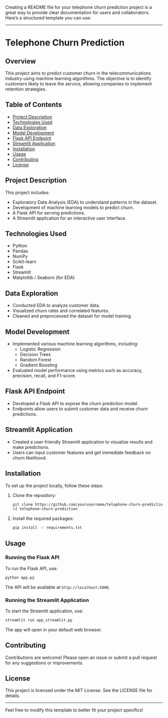 Creating a README file for your telephone churn prediction project is a great way to provide clear documentation for users and collaborators. Here’s a structured template you can use:

---

# Telephone Churn Prediction

## Overview
This project aims to predict customer churn in the telecommunications industry using machine learning algorithms. The objective is to identify customers likely to leave the service, allowing companies to implement retention strategies.

## Table of Contents
- [Project Description](#project-description)
- [Technologies Used](#technologies-used)
- [Data Exploration](#data-exploration)
- [Model Development](#model-development)
- [Flask API Endpoint](#flask-api-endpoint)
- [Streamlit Application](#streamlit-application)
- [Installation](#installation)
- [Usage](#usage)
- [Contributing](#contributing)
- [License](#license)

## Project Description
This project includes:
- Exploratory Data Analysis (EDA) to understand patterns in the dataset.
- Development of machine learning models to predict churn.
- A Flask API for serving predictions.
- A Streamlit application for an interactive user interface.

## Technologies Used
- Python
- Pandas
- NumPy
- Scikit-learn
- Flask
- Streamlit
- Matplotlib / Seaborn (for EDA)

## Data Exploration
- Conducted EDA to analyze customer data.
- Visualized churn rates and correlated features.
- Cleaned and preprocessed the dataset for model training.

## Model Development
- Implemented various machine learning algorithms, including:
  - Logistic Regression
  - Decision Trees
  - Random Forest
  - Gradient Boosting
- Evaluated model performance using metrics such as accuracy, precision, recall, and F1-score.

## Flask API Endpoint
- Developed a Flask API to expose the churn prediction model.
- Endpoints allow users to submit customer data and receive churn predictions.

## Streamlit Application
- Created a user-friendly Streamlit application to visualize results and make predictions.
- Users can input customer features and get immediate feedback on churn likelihood.

## Installation
To set up the project locally, follow these steps:

1. Clone the repository:
   ```bash
   git clone https://github.com/yourusername/telephone-churn-prediction.git
   cd telephone-churn-prediction
   ```

2. Install the required packages:
   ```bash
   pip install -r requirements.txt
   ```

## Usage
### Running the Flask API
To run the Flask API, use:
```bash
python app.py
```
The API will be available at `http://localhost:5000`.

### Running the Streamlit Application
To start the Streamlit application, use:
```bash
streamlit run app_streamlit.py
```
The app will open in your default web browser.

## Contributing
Contributions are welcome! Please open an issue or submit a pull request for any suggestions or improvements.

## License
This project is licensed under the MIT License. See the LICENSE file for details.

---

Feel free to modify this template to better fit your project specifics!
